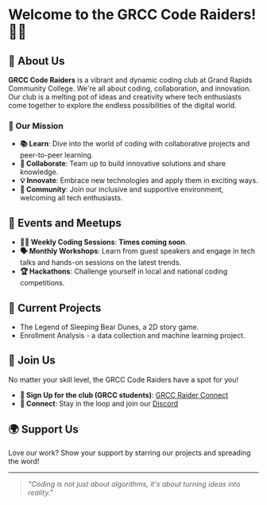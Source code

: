 # Welcome to the GRCC Code Raiders! 👾🚀

## 🌟 About Us
**GRCC Code Raiders** is a vibrant and dynamic coding club at Grand Rapids Community College. We're all about coding, collaboration, and innovation. Our club is a melting pot of ideas and creativity where tech enthusiasts come together to explore the endless possibilities of the digital world.

### 🎯 Our Mission
- **📚 Learn**: Dive into the world of coding with collaborative projects and peer-to-peer learning.
- **🤝 Collaborate**: Team up to build innovative solutions and share knowledge.
- **💡 Innovate**: Embrace new technologies and apply them in exciting ways.
- **🤗 Community**: Join our inclusive and supportive environment, welcoming all tech enthusiasts.

## 📅 Events and Meetups
- **👨‍💻 Weekly Coding Sessions**: **Times coming soon**.
- **🗣 Monthly Workshops**: Learn from guest speakers and engage in tech talks and hands-on sessions on the latest trends.
- **🏆 Hackathons**: Challenge yourself in local and national coding competitions.

## 🚧 Current Projects
- The Legend of Sleeping Bear Dunes, a 2D story game.
- Enrollment Analysis - a data collection and machine learning project.

## 🙌 Join Us
No matter your skill level, the GRCC Code Raiders have a spot for you!
- **📝 Sign Up for the club (GRCC students)**: [GRCC Raider Connect](https://grcc.campuslabs.com/engage/organization/coderaiders)
- **💬 Connect**: Stay in the loop and join our [Discord](https://discord.gg/swTknvjx)

## 🌍 Support Us
Love our work? Show your support by starring our projects and spreading the word!

---

> _"Coding is not just about algorithms, it's about turning ideas into reality."_


